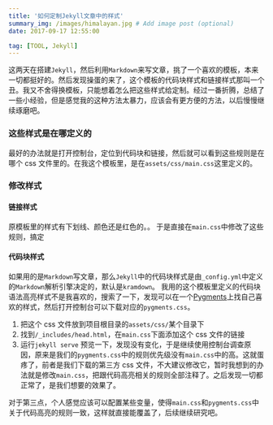 ```yaml
---
title: '如何定制Jekyll文章中的样式'
summary_img: /images/himalayan.jpg # Add image post (optional)
date: 2017-09-17 12:55:00

tag: [TOOL, Jekyll]
---
```


这两天在搭建`Jekyll`，然后利用`Markdown`来写文章，挑了一个喜欢的模板，本来一切都挺好的。然后发现操蛋的来了，这个模板的代码块样式和链接样式那叫一个丑。我又不舍得换模板，只能想着怎么把这些样式给定制。经过一番折腾，总结了一些小经验，但是感觉我的这种方法太暴力，应该会有更方便的方法，以后慢慢继续琢磨吧。

### 这些样式是在哪定义的

最好的办法就是打开控制台，定位到代码块和链接，然后就可以看到这些规则是在哪个 css 文件里的。在我这个模板里，是在`assets/css/main.css`这里定义的。

### 修改样式

#### 链接样式

原模板里的样式有下划线、颜色还是红色的。。 于是直接在`main.css`中修改了这些规则，搞定

#### 代码块样式

如果用的是`Markdown`写文章，那么`Jekyll`中的代码块样式是由`_config.yml`中定义的`Markdown`解析引擎决定的，默认是`kramdown`。
我用的这个模板里定义的代码块语法高亮样式不是我喜欢的，搜索了一下，发现可以在一个[Pygments](http://pygments.org/demo/3666780/?style=native)上找自己喜欢的样式，然后打开控制台可以下载对应的`pygments.css`。

1. 把这个 css 文件放到项目根目录的`assets/css/`某个目录下
2. 找到`/_includes/head.html`，在`main.css`下面添加这个 css 文件的链接
3. 运行`jekyll serve` 预览一下，发现没有变化，于是继续使用控制台调查原因，原来是我们的`pygments.css`中的规则优先级没有`main.css`中的高。这就蛋疼了，前者是我们下载的第三方 css 文件，不大建议修改它，暂时我想到的办法就是修改`main.css`，把跟代码高亮相关的规则全部注释了。之后发现一切都正常了，是我们想要的效果了。

对于第三点，个人感觉应该可以配置某些变量，使得`main.css`和`pygments.css`中关于代码高亮的规则一致，这样就直接能覆盖了，后续继续研究吧。
